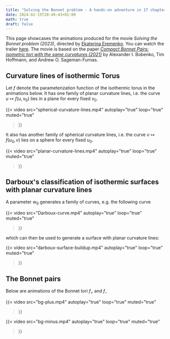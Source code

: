```yaml
---
title: "Solving the Bonnet problem - A hands-on adventure in 17 chapters"
date: 2024-02-15T20:49:43+01:00
math: true
draft: false
---
```


This page showcases the animations produced for the movie _Solving the Bonnet problem (2023)_, directed by [Ekaterina Eremenko](https://page.math.tu-berlin.de/~eremenko/). You can watch the trailer [here](https://www.youtube.com/watch?v=iQvsKbw-ksg). The movie is based on the paper [_Compact Bonnet Pairs: isometric tori with the same curvatures (2021)_](https://arxiv.org/abs/2110.06335) by Alexander I. Bobenko, Tim Hoffmann, and Andrew O. Sageman-Furnas.

## Curvature lines of isothermic Torus

Let $f$ denote the parameterization function of the isothermic torus in the animations below. It has one family of planar curvature lines, i.e. the curve $u \mapsto f(u, v_{0})$ lies in a plane for every fixed $v_{0}$.

{{< video
src="spherical-curvature-lines.mp4"
autoplay="true"
loop="true"
muted="true"
>}}

It also has another family of spherical curvature lines, i.e. the curve $v \mapsto f(u_{0}, v)$ lies on a sphere for every fixed $u_{0}$.

{{< video
src="planar-curvature-lines.mp4"
autoplay="true"
loop="true"
muted="true"
>}}

## Darboux's classification of isothermic surfaces with planar curvature lines

A parameter $w_0$ generates a family of curves, e.g. the following curve

{{< video
src="Darboux-curve.mp4"
autoplay="true"
loop="true"
muted="true"
>}}

which can then be used to generate a surface with planar curvature lines:

{{< video
src="darboux-surface-buildup.mp4"
autoplay="true"
loop="true"
muted="true"
>}}

## The Bonnet pairs

Below are animations of the Bonnet tori $f_{+}$ and $f_{-}$

{{< video
src="bg-plus.mp4"
autoplay="true"
loop="true"
muted="true"
>}}

{{< video
src="bg-minus.mp4"
autoplay="true"
loop="true"
muted="true"
>}}
